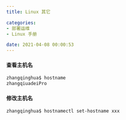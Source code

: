 ```yaml
---
title: Linux 其它

categories:
- 部署运维
- Linux 手册

date: 2021-04-08 00:00:53
---
```

#### 查看主机名
```bash
zhangqinghua$ hostname
zhangqiuadeiPro
```

#### 修改主机名
```bash
zhangqinghua$ hostnamectl set-hostname xxx
```